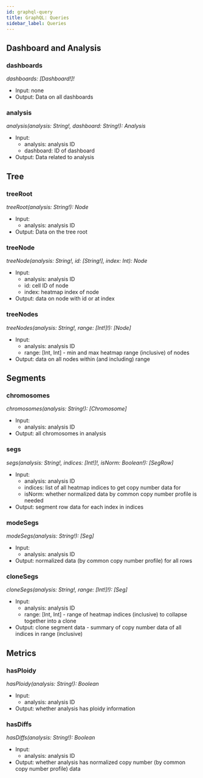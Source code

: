 ```yaml
---
id: graphql-query
title: GraphQL: Queries
sidebar_label: Queries
---
```


## Dashboard and Analysis

### dashboards

_dashboards: [Dashboard!]!_

- Input: none
- Output: Data on all dashboards

### analysis

_analysis(analysis: String!, dashboard: String!): Analysis_

- Input:
  - analysis: analysis ID
  - dashboard: ID of dashboard
- Output: Data related to analysis

## Tree

### treeRoot

_treeRoot(analysis: String!): Node_

- Input:
  - analysis: analysis ID
- Output: Data on the tree root

### treeNode

_treeNode(analysis: String!, id: [String!], index: Int): Node_

- Input:
  - analysis: analysis ID
  - id: cell ID of node
  - index: heatmap index of node
- Output: data on node with id or at index

### treeNodes

_treeNodes(analysis: String!, range: [Int!]!): [Node]_

- Input:
  - analysis: analysis ID
  - range: [Int, Int] - min and max heatmap range (inclusive) of nodes
- Output: data on all nodes within (and including) range

## Segments

### chromosomes

_chromosomes(analysis: String!): [Chromosome]_

- Input:
  - analysis: analysis ID
- Output: all chromosomes in analysis

### segs

_segs(analysis: String!, indices: [Int!]!, isNorm: Boolean!): [SegRow]_

- Input:
  - analysis: analysis ID
  - indices: list of all heatmap indices to get copy number data for
  - isNorm: whether normalized data by common copy number profile is needed
- Output: segment row data for each index in indices

### modeSegs

_modeSegs(analysis: String!): [Seg]_

- Input:
  - analysis: analysis ID
- Output: normalized data (by common copy number profile) for all rows

### cloneSegs

_cloneSegs(analysis: String!, range: [Int!]!): [Seg]_

- Input:
  - analysis: analysis ID
  - range: [Int, Int] - range of heatmap indices (inclusive) to collapse together into a clone
- Output: clone segment data - summary of copy number data of all indices in range (inclusive)

## Metrics

### hasPloidy

_hasPloidy(analysis: String!): Boolean_

- Input:
  - analysis: analysis ID
- Output: whether analysis has ploidy information

### hasDiffs

_hasDiffs(analysis: String!): Boolean_

- Input:
  - analysis: analysis ID
- Output: whether analysis has normalized copy number (by common copy number profile) data
